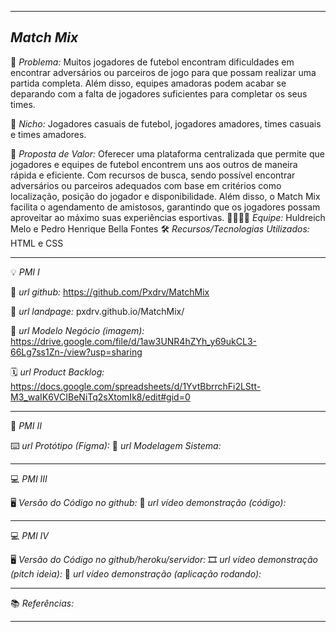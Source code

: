-------------------
*Match Mix*
-------------------

🙁 _*Problema:*_ Muitos jogadores de futebol encontram dificuldades em encontrar adversários ou parceiros de jogo para que possam realizar uma partida completa. Além disso, equipes amadoras podem acabar se deparando com a falta de jogadores suficientes para completar os seus times. 

🙂 _*Nicho:*_ Jogadores casuais de futebol, jogadores amadores, times casuais e times amadores.

🎁 _*Proposta de Valor:*_ Oferecer uma plataforma centralizada que permite que jogadores e equipes de futebol encontrem uns aos outros de maneira rápida e eficiente. Com recursos de busca, sendo possível encontrar adversários ou parceiros adequados com base em critérios como localização, posição do jogador e disponibilidade. Além disso, o Match Mix facilita o agendamento de amistosos, garantindo que os jogadores possam aproveitar ao máximo suas experiências esportivas.
🧑‍💻👩‍💻 _*Equipe:*_ Huldreich Melo e Pedro Henrique Bella Fontes
🛠️ _*Recursos/Tecnologias Utilizados:*_ HTML e CSS

---

💡 _PMI I_

🔗 _*url github:*_ https://github.com/Pxdrv/MatchMix

🛬 _*url landpage:*_ pxdrv.github.io/MatchMix/

🤝 _*url Modelo Negócio (imagem):*_ https://drive.google.com/file/d/1aw3UNR4hZYh_y69ukCL3-66Lg7ss1Zn-/view?usp=sharing

🗓️ _*url Product Backlog:*_ https://docs.google.com/spreadsheets/d/1YvtBbrrchFi2LStt-M3_waIK6VCIBeNiTq2sXtomIk8/edit#gid=0

---

📲 _PMI II_

⌨️ _*url Protótipo (Figma):*_
📝 _*url Modelagem Sistema:*_

---

💻 _PMI III_

🖥️ _*Versão do Código no github:*_
🎥 _*url vídeo demonstração (código):*_

---

💻 _PMI IV_

🖥️ _*Versão do Código no github/heroku/servidor:*_
🎞️ _*url vídeo demonstração (pitch ideia):*_
🎥 _*url vídeo demonstração (aplicação rodando):*_

---

📚 _Referências:_

---
